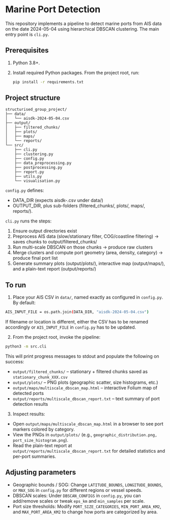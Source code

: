 # Marine Port Detection

This repository implements a pipeline to detect marine ports from AIS data on the date 2024-05-04 using hierarchical DBSCAN clustering. The main entry point is `cli.py`.

## Prerequisites

1. Python 3.8+.
2. Install required Python packages. From the project root, run:

    ```bash
    pip install -r requirements.txt
    ```

## Project structure

```
structurised_group_project/
├── data/
│   └── aisdk-2024-05-04.csv
├── output/
│   ├── filtered_chunks/
│   ├── plots/
│   ├── maps/
│   └── reports/
└── src/
    ├── cli.py
    ├── clustering.py
    ├── config.py
    ├── data_preprocessing.py
    ├── postprocessing.py
    ├── report.py
    ├── utils.py
    └── visualisation.py
```

`config.py` defines:

- DATA_DIR (expects aisdk-<date>.csv under data/)
- OUTPUT_DIR, plus sub-folders (filtered_chunks/, plots/, maps/, reports/).

`cli.py` runs the steps:

1. Ensure output directories exist
2. Preprocess AIS data (slow/stationary filter, COG/coastline filtering) → saves chunks to output/filtered_chunks/
3. Run multi-scale DBSCAN on those chunks → produce raw clusters
4. Merge clusters and compute port geometry (area, density, category) → produce final port list
5. Generate summary plots (output/plots/), interactive map (output/maps/), and a plain-text report (output/reports/)

## To run

1. Place your AIS CSV in `data/`, named exactly as configured in `config.py`. By default:

```bash
AIS_INPUT_FILE = os.path.join(DATA_DIR, "aisdk-2024-05-04.csv")
```

If filename or location is different, either the CSV has to be renamed accordingly or `AIS_INPUT_FILE` in `config.py` has to be updated.

2. From the project root, invoke the pipeline:

```bash
python3 -m src.cli
```

This will print progress messages to stdout and populate the following on success:
- `output/filtered_chunks/` – stationary + filtered chunks saved as `stationary_chunk_XXX.csv`
- `output/plots/` – PNG plots (geographic scatter, size histograms, etc.)
- `output/maps/multiscale_dbscan_map.html` – interactive Folium map of detected ports
- `output/reports/multiscale_dbscan_report.txt` – text summary of port detection results

3. Inspect results:

- Open `output/maps/multiscale_dbscan_map.html` in a browser to see port markers colored by category.
- View the PNGs in `output/plots/` (e.g., `geographic_distribution.png, port_size_histogram.png`).
- Read the plain-text report at `output/reports/multiscale_dbscan_report.txt` for detailed statistics and per-port summaries.

## Adjusting parameters

- Geographic bounds / SOG: Change `LATITUDE_BOUNDS`, `LONGITUDE_BOUNDS`, or `MAX_SOG` in `config.py` for different regions or vessel speeds.
- DBSCAN scales: Under `DBSCAN_CONFIGS` in `config.py`, you can add/remove scales or tweak `eps_km` and `min_samples` per scale.
- Port size thresholds: Modify `PORT_SIZE_CATEGORIES`, `MIN_PORT_AREA_KM2`, and `MAX_PORT_AREA_KM2` to change how ports are categorized by area.